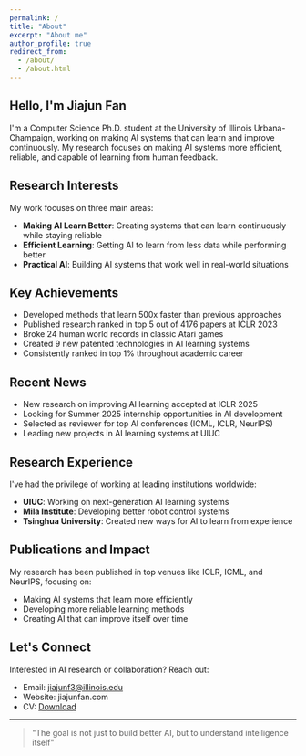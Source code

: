```yaml
---
permalink: /
title: "About"
excerpt: "About me"
author_profile: true
redirect_from: 
  - /about/
  - /about.html
---
```

  
## Hello, I'm Jiajun Fan

I'm a Computer Science Ph.D. student at the University of Illinois Urbana-Champaign, working on making AI systems that can learn and improve continuously. My research focuses on making AI systems more efficient, reliable, and capable of learning from human feedback.

## Research Interests


My work focuses on three main areas:
- **Making AI Learn Better**: Creating systems that can learn continuously while staying reliable
- **Efficient Learning**: Getting AI to learn from less data while performing better
- **Practical AI**: Building AI systems that work well in real-world situations

## Key Achievements 

- Developed methods that learn 500x faster than previous approaches
- Published research ranked in top 5 out of 4176 papers at ICLR 2023
- Broke 24 human world records in classic Atari games
- Created 9 new patented technologies in AI learning systems
- Consistently ranked in top 1% throughout academic career

## Recent News

- New research on improving AI learning accepted at ICLR 2025
- Looking for Summer 2025 internship opportunities in AI development
- Selected as reviewer for top AI conferences (ICML, ICLR, NeurIPS)
- Leading new projects in AI learning systems at UIUC

## Research Experience

I've had the privilege of working at leading institutions worldwide:
- **UIUC**: Working on next-generation AI learning systems
- **Mila Institute**: Developing better robot control systems
- **Tsinghua University**: Created new ways for AI to learn from experience

## Publications and Impact

My research has been published in top venues like ICLR, ICML, and NeurIPS, focusing on:
- Making AI systems that learn more efficiently
- Developing more reliable learning methods
- Creating AI that can improve itself over time

## Let's Connect

Interested in AI research or collaboration? Reach out:
- Email: jiajunf3@illinois.edu
- Website: jiajunfan.com
- CV: [Download](files/CV.pdf)

---

> "The goal is not just to build better AI, but to understand intelligence itself"